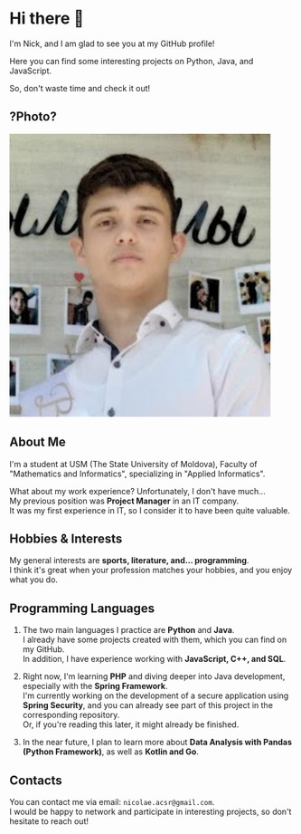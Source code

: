 # Hi there 👋  

I'm Nick, and I am glad to see you at my GitHub profile!  

Here you can find some interesting projects on Python, Java, and JavaScript.  

So, don't waste time and check it out!  

## ?Photo?

![Yeah, that's me](images/Photo.jpeg)  

## About Me  

I'm a student at USM (The State University of Moldova), Faculty of "Mathematics and Informatics", specializing in "Applied Informatics".  

What about my work experience? Unfortunately, I don't have much...  
My previous position was **Project Manager** in an IT company.  
It was my first experience in IT, so I consider it to have been quite valuable.  

## Hobbies & Interests  

My general interests are **sports, literature, and... programming**.  
I think it's great when your profession matches your hobbies, and you enjoy what you do.  

## Programming Languages  

1. The two main languages I practice are **Python** and **Java**.  
   I already have some projects created with them, which you can find on my GitHub.  
   In addition, I have experience working with **JavaScript, C++, and SQL**.  

2. Right now, I'm learning **PHP** and diving deeper into Java development, especially with the **Spring Framework**.  
   I'm currently working on the development of a secure application using **Spring Security**, and you can already see part of this project in the corresponding repository.  
   Or, if you're reading this later, it might already be finished.  

3. In the near future, I plan to learn more about **Data Analysis with Pandas (Python Framework)**, as well as **Kotlin and Go**.  

## Contacts  

You can contact me via email: `nicolae.acsr@gmail.com`.  
I would be happy to network and participate in interesting projects, so don't hesitate to reach out!  
